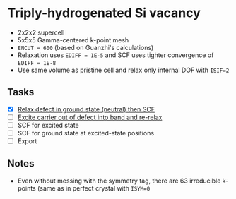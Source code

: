 # Triply-hydrogenated Si vacancy

* 2x2x2 supercell
* 5x5x5 Gamma-centered k-point mesh
* `ENCUT = 600` (based on Guanzhi's calculations)
* Relaxation uses `EDIFF = 1E-5` and SCF uses tighter convergence of `EDIFF = 1E-8`
* Use same volume as pristine cell and relax only internal DOF with `ISIF=2`

## Tasks

- [x] [Relax defect in ground state (neutral) then SCF](./finalChargeState/finalPositions)
- [ ] [Excite carrier out of defect into band and re-relax](./initialChargeState)
- [ ] SCF for excited state
- [ ] SCF for ground state at excited-state positions
- [ ] Export

## Notes

* Even without messing with the symmetry tag, there are 63 irreducible k-points (same as in perfect crystal with `ISYM=0`
